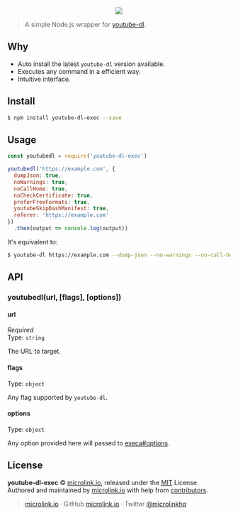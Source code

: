 <div align="center">
  <img src="https://cdn.microlink.io/logo/banner.png"">
</div>

> A simple Node.js wrapper for [youtube-dl](https://github.com/ytdl-org/youtube-dl).

## Why

- Auto install the latest `youtube-dl` version available.
- Executes any command in a efficient way.
- Intuitive interface.

## Install

```bash
$ npm install youtube-dl-exec --save
```

## Usage

```js
const youtubedl = require('youtube-dl-exec')

youtubedl('https://example.com', {
  dumpJson: true,
  noWarnings: true,
  noCallHome: true,
  noCheckCertificate: true,
  preferFreeFormats: true,
  youtubeSkipDashManifest: true,
  referer: 'https://example.com'
})
  .then(output => console.log(output))
```

It's equivalent to:

```bash
$ youtube-dl https://example.com --dump-json --no-warnings --no-call-home --no-check-certificate --prefer-free-formats --youtube-skip-dash-manifest --referer=https://example.com
```

## API

### youtubedl(url, [flags], [options])

#### url

*Required*<br>
Type: `string`

The URL to target.

#### flags

Type: `object`

Any flag supported by `youtube-dl`.

#### options

Type: `object`

Any option provided here will passed to [execa#options](https://github.com/sindresorhus/execa#options).

## License

**youtube-dl-exec** © [microlink.io](https://microlink.io), released under the [MIT](https://github.com/microlinkhq/youtube-dl-exec/blob/master/LICENSE.md) License.<br>
Authored and maintained by [microlink.io](https://microlink.io) with help from [contributors](https://github.com/microlinkhq/youtube-dl-exec/contributors).

> [microlink.io](https://microlink.io) · GitHub [microlink.io](https://github.com/microlinkhq) · Twitter [@microlinkhq](https://twitter.com/microlinkhq)
